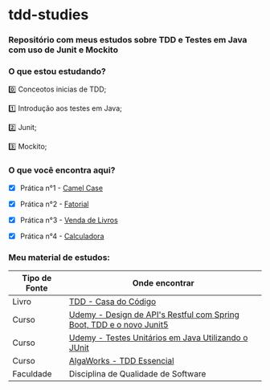 # tdd-studies

### Repositório com meus estudos sobre TDD e Testes em Java com uso de Junit e Mockito


### O que estou estudando?

:zero: Conceotos inicias de TDD;

:one: Introdução aos testes em Java;

:two: Junit;

:three: Mockito;


### O que você encontra aqui?

- [x] Prática n°1 - [Camel Case](https://github.com/SrtaPoe/tdd-studies/tree/master/camel-case)
- [x] Prática n°2 - [Fatorial](https://github.com/SrtaPoe/tdd-studies/tree/master/fatorial/calculofatorial)
- [x] Prática n°3 - [Venda de Livros](https://github.com/SrtaPoe/tdd-studies/tree/master/vendas-livros)
- [x] Prática n°4 - [Calculadora](https://github.com/SrtaPoe/tdd-studies/tree/master/calculadora)


### Meu material de estudos:

Tipo de Fonte | Onde encontrar
--------- | ------
Livro   | [TDD - Casa do Código](https://www.amazon.com.br/Driven-Development-Teste-Design-Mundo/dp/8566250435/ref=asc_df_8566250435/?tag=googleshopp00-20&linkCode=df0&hvadid=379792215563&hvpos=&hvnetw=g&hvrand=6594937610651505263&hvpone=&hvptwo=&hvqmt=&hvdev=c&hvdvcmdl=&hvlocint=&hvlocphy=9101581&hvtargid=pla-1457463168396&psc=1)
Curso   | [Udemy - Design de API's Restful com Spring Boot, TDD e o novo Junit5](https://www.udemy.com/course/design-de-apis-restful-com-tdd-spring-boot-e-junit-5/)
Curso    | [Udemy - Testes Unitários em Java Utilizando o JUnit](https://www.udemy.com/course/testes-unidade-automaticos-software-junit/)
Curso  | [AlgaWorks - TDD Essencial](https://www.algaworks.com/curso/tdd-essencial/)
Faculdade  | Disciplina de Qualidade de Software
